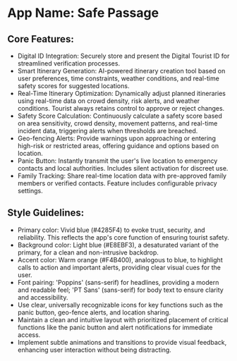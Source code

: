 # **App Name**: Safe Passage

## Core Features:

- Digital ID Integration: Securely store and present the Digital Tourist ID for streamlined verification processes.
- Smart Itinerary Generation: AI-powered itinerary creation tool based on user preferences, time constraints, weather conditions, and real-time safety scores for suggested locations.
- Real-Time Itinerary Optimization: Dynamically adjust planned itineraries using real-time data on crowd density, risk alerts, and weather conditions. Tourist always retains control to approve or reject changes.
- Safety Score Calculation: Continuously calculate a safety score based on area sensitivity, crowd density, movement patterns, and real-time incident data, triggering alerts when thresholds are breached.
- Geo-fencing Alerts: Provide warnings upon approaching or entering high-risk or restricted areas, offering guidance and options based on location.
- Panic Button: Instantly transmit the user's live location to emergency contacts and local authorities. Includes silent activation for discreet use.
- Family Tracking: Share real-time location data with pre-approved family members or verified contacts. Feature includes configurable privacy settings.

## Style Guidelines:

- Primary color: Vivid blue (#4285F4) to evoke trust, security, and reliability. This reflects the app's core function of ensuring tourist safety.
- Background color: Light blue (#E8EBF3), a desaturated variant of the primary, for a clean and non-intrusive backdrop.
- Accent color: Warm orange (#F4B400), analogous to blue, to highlight calls to action and important alerts, providing clear visual cues for the user.
- Font pairing: 'Poppins' (sans-serif) for headlines, providing a modern and readable feel; 'PT Sans' (sans-serif) for body text to ensure clarity and accessibility.
- Use clear, universally recognizable icons for key functions such as the panic button, geo-fence alerts, and location sharing.
- Maintain a clean and intuitive layout with prioritized placement of critical functions like the panic button and alert notifications for immediate access.
- Implement subtle animations and transitions to provide visual feedback, enhancing user interaction without being distracting.
